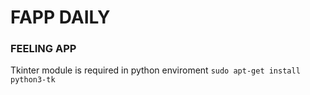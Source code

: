 # FAPP DAILY
### FEELING APP

Tkinter module is required in python enviroment
`sudo apt-get install python3-tk`
